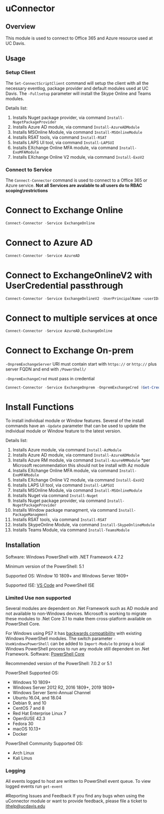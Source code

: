 # uConnector
## Overview
This module is used to connect to Office 365 and Azure resource used at UC Davis.

## Usage

### Setup Client
The `Set-ConnectScriptClient` command will setup the client with all the necessary eventlog, package provider and default modules used at UC Davis. The `-Fullsetup` parameter will install the Skype Online and Teams modules.

Details list:

1) Installs Nuget package provider, via command `Install-NugetPackageProvider`
2) Installs Azure AD module, via command `Install-AzureADModule`
3) Installs MSOnline Module, via command `Install-MSOnlineModule`
4) Installs RSAT tools, via command `Install-RSAT`
5) Installs LAPS UI tool, via command `Install-LAPSUI`
6) Installs EXchange Online MFA module, via command `Install-ExoMFAModule`
7) Installs EXchange Online V2 module, via command `Install-ExoV2`

### Connect to Service
The `Connect-Connector` command is used to connect to a Office 365 or Azure service.
 **Not all Services are avalable to all users do to RBAC scoping\restrictions**
# Connect to Exchange Online
```powershell
Connect-Connector -Service ExchangeOnline
```

# Connect to Azure AD
```powershell
Connect-Connector -Service AzureAD
```

# Connect to ExchangeOnlineV2  with UserCredential passthrough 
```powershell
Connect-Connector -Service ExchangeOnlineV2 -UserPrincipalName <userID>@domain.edu
```

# Connect to multiple services at once
```powershell
Connect-Connector -Service AzureAD,ExchangeOnline
```

# Connect to Exchange On-prem
`-OnpremExchangeServer` URI must contain start with `https://` or `http://` plus server FQDN and end with `/PowerShell/`

`-OnpremExchangeCred` must pass in credential
```powershell
Connect-Connector -Service ExchangeOnprem -OnpremExchangeCred (Get-Credential) -OnpremExchangeServer `https://serverURI/PowerShell/`
```

# Install Functions
To install individual module or Window features. Several of the install commands have an `-Update` parameter that can be used to update the individual module or Window feature to the latest version.

Details list:

1) Installs Azure  module, via command `Install-AzModule`
2) Installs Azure AD module, via command `Install-AzureADModule`
3) Installs Azure RM module, via command `Install-AzureRMModule` *per Microsoft recommendation this should not be install with Az module 
4) Installs EXchange Online MFA module, via command `Install-ExoMFAModule`
5) Installs EXchange Online V2 module, via command `Install-ExoV2`
6) Installs LAPS UI tool, via command `Install-LAPSUI`
7) Installs MSOnline Module, via command `Install-MSOnlineModule`
8) Installs Nuget via command `Install-Nuget`
9) Installs Nuget package provider, via command `Install-NugetPackageProvider`
10) Installs Window package managment, via command `Install-PackageManagment`
11) Installs RSAT tools, via command `Install-RSAT`
12) Installs SkypeOnline Module, via command `Install-SkypeOnlineModule`
13) Installs Teams Module, via command `Install-TeamsModule`

## Installation
Software: Windows PowerShell with .NET Framework 4.7.2

Minimum version of the PowerShell: 5.1

Supported OS: Window 10 1809+ and Windows Server 1809+

Supported ISE: [VS Code][VSCode] and PowerShell ISE

### Limited Use non supported 
Several modules are dependent on .Net Framework such as AD module and not available to non-Windows devices. Microsoft is working to migrate these modules to .Net Core 3.1 to make them cross-platform available on PowerShell Core.

For Windows using PS7 it has [backwards compatibility][PS7BackCap] with existing Windows PowerShell modules. The switch parameter `-UseWindowsPowerShell` can be added to `Import-Module` to proxy a local Windows PowerShell process to run any module still dependent on .Net Framework. 
Software: [PowerShell Core][PowerShellCore]

Recommended version of the PowerShell: 7.0.2 or 5.1

PowerShell Supported OS:

* Windows 10 1809+
* Windows Server 2012 R2, 2016 1809+, 2019 1809+
* Windows Server Semi-Annual Channel
* Ubuntu 16.04, and 18.04
* Debian 9, and 10
* CentOS 7 and 8
* Red Hat Enterprise Linux 7
* OpenSUSE 42.3
* Fedora 30
* macOS 10.13+
* Docker

PowerShell Community Supported OS:
* Arch Linux
* Kali Linus

 
### Logging
All events logged to host are written to PowerShell event queue. To view logged events run `get-event`


#Reporting Issues and Feedback
If you find any bugs when using the uConnector module or want to provide feedback, please file a ticket to [ithelp@ucdavis.edu](mailto:ithelp@ucdavis.edu)

[VSCode]: https://code.visualstudio.com/
[PowerShellCore]: https://docs.microsoft.com/en-us/powershell/?view=powershell-7
[PS7BackCap]: https://docs.microsoft.com/en-us/powershell/module/microsoft.powershell.core/about/about_windows_powershell_compatibility?view=powershell-7
